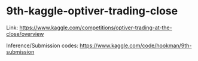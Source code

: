 # 9th-kaggle-optiver-trading-close

Link: https://www.kaggle.com/competitions/optiver-trading-at-the-close/overview

Inference/Submission codes: https://www.kaggle.com/code/hookman/9th-submission
